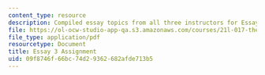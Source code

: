 ```yaml
---
content_type: resource
description: Compiled essay topics from all three instructors for Essay 3.
file: https://ol-ocw-studio-app-qa.s3.amazonaws.com/courses/21l-017-the-art-of-the-probable-literature-and-probability-spring-2008/09f8746f66bc74d29362682afde713b5_essay3_compiled.pdf
file_type: application/pdf
resourcetype: Document
title: Essay 3 Assignment
uid: 09f8746f-66bc-74d2-9362-682afde713b5
---
```

